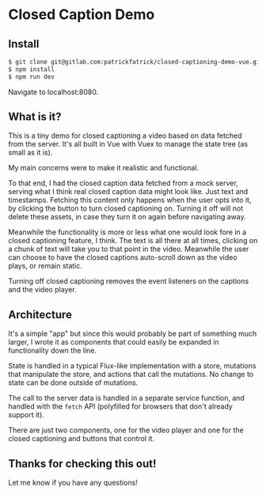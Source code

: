 # Closed Caption Demo

## Install

```bash
$ git clone git@gitlab.com:patrickfatrick/closed-captioning-demo-vue.git
$ npm install
$ npm run dev
```

Navigate to localhost:8080.

## What is it?

This is a tiny demo for closed captioning a video based on data fetched from the server. It's all built in Vue with Vuex to manage the state tree (as small as it is).

My main concerns were to make it realistic and functional.

To that end, I had the closed caption data fetched from a mock server, serving what I think real closed caption data might look like. Just text and timestamps. Fetching this content only happens when the user opts into it, by clicking the button to turn closed captioning on. Turning it off will not delete these assets, in case they turn it on again before navigating away.

Meanwhile the functionality is more or less what one would look fore in a closed captioning feature, I think. The text is all there at all times, clicking on a chunk of text will take you to that point in the video. Meanwhile the user can choose to have the closed captions auto-scroll down as the video plays, or remain static.

Turning off closed captioning removes the event listeners on the captions and the video player.

## Architecture

It's a simple "app" but since this would probably be part of something much larger, I wrote it as components that could easily be expanded in functionality down the line. 

State is handled in a typical Flux-like implementation with a store, mutations that manipulate the store, and actions that call the mutations. No change to state can be done outside of mutations.

The call to the server data is handled in a separate service function, and handled with the `fetch` API (polyfilled for browsers that don't already support it).

There are just two components, one for the video player and one for the closed captioning and buttons that control it.

## Thanks for checking this out!

Let me know if you have any questions!